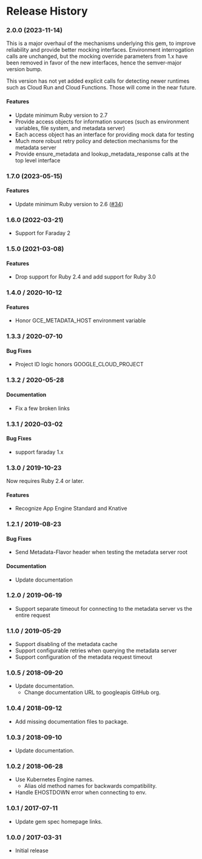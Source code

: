 # Release History

### 2.0.0 (2023-11-14)

This is a major overhaul of the mechanisms underlying this gem, to improve reliability and provide better mocking interfaces. Environment interrogation calls are unchanged, but the mocking override parameters from 1.x have been removed in favor of the new interfaces, hence the semver-major version bump.

This version has not yet added explicit calls for detecting newer runtimes such as Cloud Run and Cloud Functions. Those will come in the near future.

#### Features

* Update minimum Ruby version to 2.7
* Provide access objects for information sources (such as environment variables, file system, and metadata server)
* Each access object has an interface for providing mock data for testing
* Much more robust retry policy and detection mechanisms for the metadata server
* Provide ensure_metadata and lookup_metadata_response calls at the top level interface

### 1.7.0 (2023-05-15)

#### Features

* Update minimum Ruby version to 2.6 ([#34](https://github.com/googleapis/ruby-cloud-env/issues/34)) 

### 1.6.0 (2022-03-21)

* Support for Faraday 2

### 1.5.0 (2021-03-08)

#### Features

* Drop support for Ruby 2.4 and add support for Ruby 3.0

### 1.4.0 / 2020-10-12

#### Features

* Honor GCE_METADATA_HOST environment variable

### 1.3.3 / 2020-07-10

#### Bug Fixes

* Project ID logic honors GOOGLE_CLOUD_PROJECT

### 1.3.2 / 2020-05-28

#### Documentation

* Fix a few broken links

### 1.3.1 / 2020-03-02

#### Bug Fixes

* support faraday 1.x

### 1.3.0 / 2019-10-23

Now requires Ruby 2.4 or later.

#### Features

* Recognize App Engine Standard and Knative

### 1.2.1 / 2019-08-23

#### Bug Fixes

* Send Metadata-Flavor header when testing the metadata server root

#### Documentation

* Update documentation

### 1.2.0 / 2019-06-19

* Support separate timeout for connecting to the metadata server vs the entire request

### 1.1.0 / 2019-05-29

* Support disabling of the metadata cache
* Support configurable retries when querying the metadata server
* Support configuration of the metadata request timeout

### 1.0.5 / 2018-09-20

* Update documentation.
  * Change documentation URL to googleapis GitHub org.

### 1.0.4 / 2018-09-12

* Add missing documentation files to package.

### 1.0.3 / 2018-09-10

* Update documentation.

### 1.0.2 / 2018-06-28

* Use Kubernetes Engine names.
  * Alias old method names for backwards compatibility.
* Handle EHOSTDOWN error when connecting to env.

### 1.0.1 / 2017-07-11

* Update gem spec homepage links.

### 1.0.0 / 2017-03-31

* Initial release
